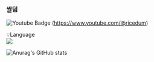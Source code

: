 ### 쌀덤

![Youtube Badge](https://img.shields.io/badge/Youtube-ff0000?style=flat-square&logo=youtube&link=https://www.youtube.com/@ricedum)
  (https://www.youtube.com/@ricedum) 

<p display="inline-block">
    💡Language <br>
    <img src="https://img.shields.io/badge/JAVA-007396?style=for-the-badge&logo=java&logoColor=white">
</p>

![Anurag's GitHub stats](https://github-readme-stats.vercel.app/api?username=ricedum&show_icons=true&theme=radical)
